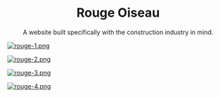 <h1 align="center">Rouge Oiseau</h1>

<p align="center">A website built specifically with the construction industry in mind.</p>

[![rouge-1.png](https://i.postimg.cc/26KbnYz2/rouge-1.png)](https://postimg.cc/Q9cdrRKT)

[![rouge-2.png](https://i.postimg.cc/85JWKcXq/rouge-2.png)](https://postimg.cc/gXpnrzWD)

[![rouge-3.png](https://i.postimg.cc/tCXJ77tp/rouge-3.png)](https://postimg.cc/3WcYc8cc)

[![rouge-4.png](https://i.postimg.cc/JhwWD2VZ/rouge-4.png)](https://postimg.cc/5XmrDpt2)
